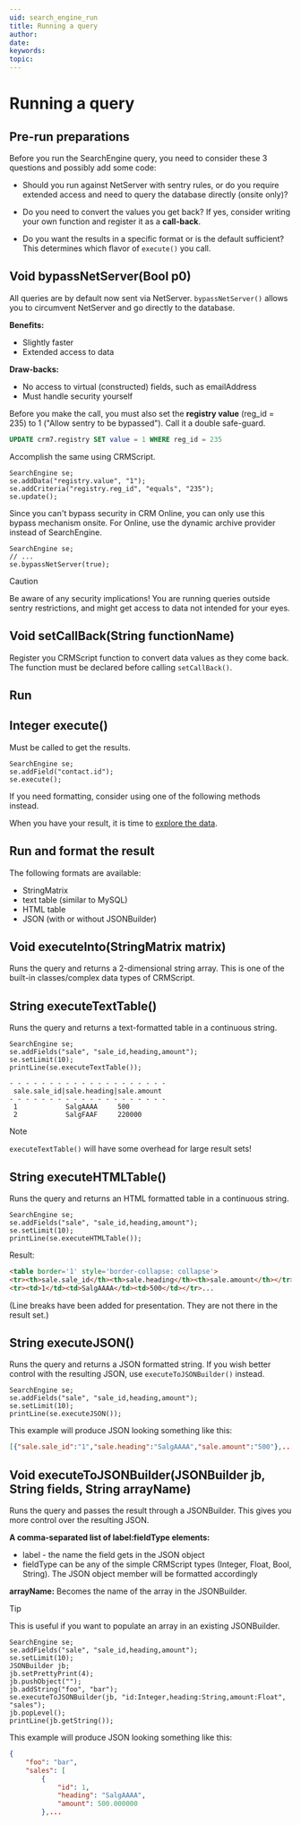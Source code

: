 ```yaml
---
uid: search_engine_run
title: Running a query
author:
date:
keywords:
topic:
---
```


# Running a query

## Pre-run preparations

Before you run the SearchEngine query, you need to consider these 3 questions and possibly add some code:

* Should you run against NetServer with sentry rules, or do you require extended access and need to query the database directly (onsite only)?

* Do you need to convert the values you get back? If yes, consider writing your own function and register it as a **call-back**.

* Do you want the results in a specific format or is the default sufficient? This determines which flavor of `execute()` you call.

## Void bypassNetServer(Bool p0)

All queries are by default now sent via NetServer. `bypassNetServer()` allows you to circumvent NetServer and go directly to the database.

**Benefits:**

* Slightly faster
* Extended access to data

**Draw-backs:**

* No access to virtual (constructed) fields, such as emailAddress
* Must handle security yourself

Before you make the call, you must also set the **registry value** (reg_id = 235) to 1 ("Allow sentry to be bypassed"). Call it a double safe-guard.

```sql
UPDATE crm7.registry SET value = 1 WHERE reg_id = 235
```

Accomplish the same using CRMScript.

```crmscript
SearchEngine se;
se.addData("registry.value", "1");
se.addCriteria("registry.reg_id", "equals", "235");
se.update();
```

Since you can't bypass security in CRM Online, you can only use this bypass mechanism onsite.
For Online, use the dynamic archive provider instead of SearchEngine.

```crmscript
SearchEngine se;
// ...
se.bypassNetServer(true);
```

> [!CAUTION]
> Be aware of any security implications! You are running queries outside sentry restrictions, and might get access to data not intended for your eyes.

## Void setCallBack(String functionName)

Register you CRMScript function to convert data values as they come back. The function must be declared before calling `setCallBack()`.

## Run

## Integer execute()

Must be called to get the results.

```crmscript
SearchEngine se;
se.addField("contact.id");
se.execute();
```

If you need formatting, consider using one of the following methods instead.

When you have your result, it is time to [explore the data][1].

## Run and format the result

The following formats are available:

* StringMatrix
* text table (similar to MySQL)
* HTML table
* JSON (with or without JSONBuilder)

## Void executeInto(StringMatrix matrix)

Runs the query and returns a 2-dimensional string array. This is one of the built-in classes/complex data types of CRMScript.

## String executeTextTable()

Runs the query and returns a text-formatted table in a continuous string.

```crmscript!
SearchEngine se;
se.addFields("sale", "sale_id,heading,amount");
se.setLimit(10);
printLine(se.executeTextTable());
```

```text
- - - - - - - - - - - - - - - - - - - -
 sale.sale_id|sale.heading|sale.amount
- - - - - - - - - - - - - - - - - - - -
 1            SalgAAAA     500        
 2            SalgFAAF     220000     
```

> [!NOTE]
> `executeTextTable()` will have some overhead for large result sets!

## String executeHTMLTable()

Runs the query and returns an HTML formatted table in a continuous string.

```crmscript!
SearchEngine se;
se.addFields("sale", "sale_id,heading,amount");
se.setLimit(10);
printLine(se.executeHTMLTable());
```

Result:

```html
<table border='1' style='border-collapse: collapse'>
<tr><th>sale.sale_id</th><th>sale.heading</th><th>sale.amount</th></tr>
<tr><td>1</td><td>SalgAAAA</td><td>500</td></tr>...
```

(Line breaks have been added for presentation. They are not there in the result set.)

## String executeJSON()

Runs the query and returns a JSON formatted string. If you wish better control with the resulting JSON, use `executeToJSONBuilder()` instead.

```crmscript!
SearchEngine se;
se.addFields("sale", "sale_id,heading,amount");
se.setLimit(10);
printLine(se.executeJSON());
```

This example will produce JSON looking something like this:

```json
[{"sale.sale_id":"1","sale.heading":"SalgAAAA","sale.amount":"500"},...
```

## Void executeToJSONBuilder(JSONBuilder jb, String fields, String arrayName)

Runs the query and passes the result through a JSONBuilder. This gives you more control over the resulting JSON.

**A comma-separated list of label:fieldType elements:**

* label - the name the field gets in the JSON object
* fieldType can be any of the simple CRMScript types (Integer, Float, Bool, String). The JSON object member will be formatted accordingly

**arrayName:**
Becomes the name of the array in the JSONBuilder.

> [!TIP]
> This is useful if you want to populate an array in an existing JSONBuilder.

```crmscript!
SearchEngine se;
se.addFields("sale", "sale_id,heading,amount");
se.setLimit(10);
JSONBuilder jb;
jb.setPrettyPrint(4);
jb.pushObject("");
jb.addString("foo", "bar");
se.executeToJSONBuilder(jb, "id:Integer,heading:String,amount:Float", "sales");
jb.popLevel();
printLine(jb.getString());
```

This example will produce JSON looking something like this:

```json
{
    "foo": "bar",
    "sales": [
        {
            "id": 1,
            "heading": "SalgAAAA",
            "amount": 500.000000
        },...
```

<!-- Referenced links -->
[1]: se-results.md
